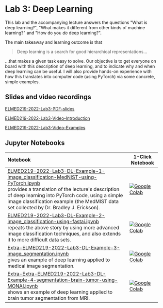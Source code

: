 # Lab 3: Deep Learning

This lab and the accompanying lecture answers the questions "What is deep learning?", "What makes it different from other kinds of machine learning?" and "How do you _do_ deep learning?".

The main takeaway and learning outcome is that 
> Deep learning is a search for good hierarchical representations...

...that makes a given task easy to solve. Our objective is to get everyone on board with this description of deep learning, and to indicate why and when deep learning can be useful. I will also provide hands-on experience with how this translates into computer code (using PyTorch) via some concrete, simple examples. 

## Slides and video recordings

[ELMED219-2022-Lab3-PDF-slides](../assets/PDF-slides/8-ELMED219-2022-Lab3-DeepLearning.pdf)

[ELMED219-2022-Lab3-Video-Introduction](https://youtu.be/XK41kp85Cw4)

[ELMED219-2022-Lab3-Video-Examples](https://youtu.be/XMSr519a5kg)


## Jupyter Notebooks

| Notebook    |      1-Click Notebook      |
|:----------|------|
|  [ELMED219-2022-Lab3-DL-Example-1-image_classification-MedNIST-using-PyTorch.ipynb](https://nbviewer.org/github/MMIV-ML/ELMED219-2022/blob/main/Lab3-DL/ELMED219-2022-Lab3-DL-Example-1-image_classification-MedNIST-using-PyTorch.ipynb)  <br>provides a translation of the lecture's description of deep learning into PyTorch code, using a simple image classification example (the MedMIST data set collected by Dr. Bradley J. Erickson). | [![Google Colab](https://colab.research.google.com/assets/colab-badge.svg)](https://colab.research.google.com/github/MMIV-ML/ELMED219-2022/blob/main/Lab3-DL/ELMED219-2022-Lab3-DL-Example-1-image_classification-MedNIST-using-PyTorch.ipynb)|
|  [ELMED219-2022-Lab3-DL-Example-2-image_classification-using-fastai.ipynb](https://nbviewer.org/github/MMIV-ML/ELMED219-2022/blob/main/Lab3-DL/ELMED219-2022-Lab3-DL-Example-2-image_classification-using-fastai.ipynb)  <br>repeats the above story by using more advanced image classification techniques, and also extends it to more difficult data sets.   | [![Google Colab](https://colab.research.google.com/assets/colab-badge.svg)](https://colab.research.google.com/github/MMIV-ML/ELMED219-2022/blob/main/Lab3-DL/ELMED219-2022-Lab3-DL-Example-2-image_classification-using-fastai.ipynb)|
|  [Extra-ELMED219-2022-Lab3-DL-Example-3-image_segmentation.ipynb](https://nbviewer.org/github/MMIV-ML/ELMED219-2022/blob/main/Lab3-DL/Extra-ELMED219-2022-Lab3-DL-Example-3-image_segmentation.ipynb)  <br>gives an example of deep learning applied to medical image segmentation.   | [![Google Colab](https://colab.research.google.com/assets/colab-badge.svg)](https://colab.research.google.com/github/MMIV-ML/ELMED219-2022/blob/main/Lab3-DL/Extra-ELMED219-2022-Lab3-DL-Example-3-image_segmentation.ipynb)|
|  [Extra-Extra-ELMED219-2022-Lab3-DL-Example-4-segmentation-brain-tumor-using-MONAI.ipynb](https://nbviewer.org/github/MMIV-ML/ELMED219-2022/blob/main/Lab3-DL/Extra-Extra-ELMED219-2022-Lab3-DL-Example-4-segmentation-brain-tumor-using-MONAI.ipynb)  <br>shows an example of deep learning applied to brain tumor segmentation from MRI.   | [![Google Colab](https://colab.research.google.com/assets/colab-badge.svg)](https://colab.research.google.com/github/MMIV-ML/ELMED219-2022/blob/main/Lab3-DL/Extra-Extra-ELMED219-2022-Lab3-DL-Example-4-segmentation-brain-tumor-using-MONAI.ipynb)|


